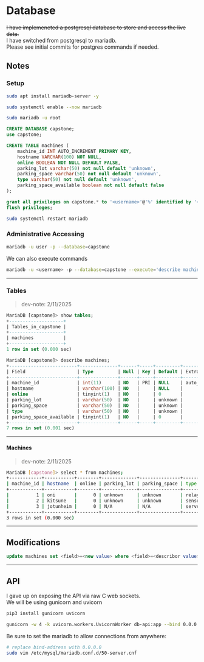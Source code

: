 # Database
~~I have implemeneted a postgresql database to store and access the live data.~~\
I have switched from postgresql to mariadb.\
Please see initial commits for postgres commands if needed.

## Notes
### Setup
```Bash
sudo apt install mariadb-server -y
```
```Bash
sudo systemctl enable --now mariadb
```
```Bash
sudo mariadb -u root
```
```SQL
CREATE DATABASE capstone;
use capstone;
```
```SQL
CREATE TABLE machines (
    machine_id INT AUTO_INCREMENT PRIMARY KEY,
    hostname VARCHAR(100) NOT NULL,
    online BOOLEAN NOT NULL DEFAULT FALSE,
    parking_lot varchar(50) not null default 'unknown',
    parking_space varchar(50) not null default 'unknown',
    type varchar(50) not null default 'unknown',
    parking_space_available boolean not null default false
);
```
```SQL
grant all privileges on capstone.* to '<username>'@'%' identified by '<password>';
flush privileges;
```
```Bash
sudo systemctl restart mariadb
```

### Administrative Accessing
```Bash
mariadb -u user -p --database=capstone
```
We can also execute commands
```Bash
mariadb -u <username> -p --database=capstone --execute='describe machines;'
```

---
### Tables
> dev-note: 2/11/2025
```SQL
MariaDB [capstone]> show tables;
+--------------------+
| Tables_in_capstone |
+--------------------+
| machines           |
+--------------------+
1 row in set (0.000 sec)

MariaDB [capstone]> describe machines;
+-------------------------+--------------+------+-----+---------+----------------+
| Field                   | Type         | Null | Key | Default | Extra          |
+-------------------------+--------------+------+-----+---------+----------------+
| machine_id              | int(11)      | NO   | PRI | NULL    | auto_increment |
| hostname                | varchar(100) | NO   |     | NULL    |                |
| online                  | tinyint(1)   | NO   |     | 0       |                |
| parking_lot             | varchar(50)  | NO   |     | unknown |                |
| parking_space           | varchar(50)  | NO   |     | unknown |                |
| type                    | varchar(50)  | NO   |     | unknown |                |
| parking_space_available | tinyint(1)   | NO   |     | 0       |                |
+-------------------------+--------------+------+-----+---------+----------------+
7 rows in set (0.001 sec)
```

---
#### Machines
> dev-note: 2/11/2025
```Bash
MariaDB [capstone]> select * from machines;
+------------+-----------+--------+-------------+---------------+--------+-------------------------+
| machine_id | hostname  | online | parking_lot | parking_space | type   | parking_space_available |
+------------+-----------+--------+-------------+---------------+--------+-------------------------+
|          1 | oni       |      0 | unknown     | unknown       | relay  |                       0 |
|          2 | kitsune   |      0 | unknown     | unknown       | sensor |                       0 |
|          3 | jotunheim |      0 | N/A         | N/A           | server |                       0 |
+------------+-----------+--------+-------------+---------------+--------+-------------------------+
3 rows in set (0.000 sec)
```

---
## Modifications
```SQL
update machines set <field>=<new value> where <field>=<describor value>;
```

---
## API
I gave up on exposing the API via raw C web sockets.\
We will be using gunicorn and uvicorn
```Bash
pip3 install gunicorn uvicorn
```
```Bash
gunicorn -w 4 -k uvicorn.workers.UvicornWorker db-api:app --bind 0.0.0.0:8000
```
Be sure to set the mariadb to allow connections from anywhere:
```Bash
# replace bind-address with 0.0.0.0
sudo vim /etc/mysql/mariadb.conf.d/50-server.cnf
```
